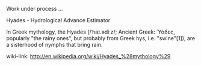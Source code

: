 Work under process ... 

Hyades - Hydrological Advance Estimator

In Greek mythology, the Hyades (/ˈhaɪ.ədiːz/; Ancient Greek: Ὑάδες, popularly "the rainy ones", but probably from Greek hys, i.e. "swine"[1]), are a sisterhood of nymphs that bring rain.

wiki-link: http://en.wikipedia.org/wiki/Hyades_%28mythology%29
